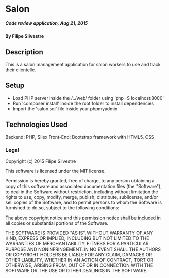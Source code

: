 # Salon

##### Code review application, Aug 21, 2015

#### By Filipe Silvestre

## Description

This is a salon management application for salon workers to use and track their clientelle.

## Setup

* Load PHP server inside the /../web/ folder using 'php -S localhost:8000'
* Run 'composer install' inside the root folder to install dependencies
* Import the 'salon.sql' file inside your phpmyadmin

## Technologies Used

Backend: PHP, Silex
Front-End: Bootstrap framework with HTML5, CSS

### Legal

Copyright (c) 2015 Filipe Silvestre

This software is licensed under the MIT license.

Permission is hereby granted, free of charge, to any person obtaining a copy
of this software and associated documentation files (the "Software"), to deal
in the Software without restriction, including without limitation the rights
to use, copy, modify, merge, publish, distribute, sublicense, and/or sell
copies of the Software, and to permit persons to whom the Software is
furnished to do so, subject to the following conditions:

The above copyright notice and this permission notice shall be included in
all copies or substantial portions of the Software.

THE SOFTWARE IS PROVIDED "AS IS", WITHOUT WARRANTY OF ANY KIND, EXPRESS OR
IMPLIED, INCLUDING BUT NOT LIMITED TO THE WARRANTIES OF MERCHANTABILITY,
FITNESS FOR A PARTICULAR PURPOSE AND NONINFRINGEMENT. IN NO EVENT SHALL THE
AUTHORS OR COPYRIGHT HOLDERS BE LIABLE FOR ANY CLAIM, DAMAGES OR OTHER
LIABILITY, WHETHER IN AN ACTION OF CONTRACT, TORT OR OTHERWISE, ARISING FROM,
OUT OF OR IN CONNECTION WITH THE SOFTWARE OR THE USE OR OTHER DEALINGS IN
THE SOFTWARE.
